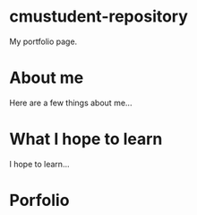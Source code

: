 # cmustudent-repository
My portfolio page.

# About me
Here are a few things about me...

# What I hope to learn
I hope to learn...

# Porfolio 
